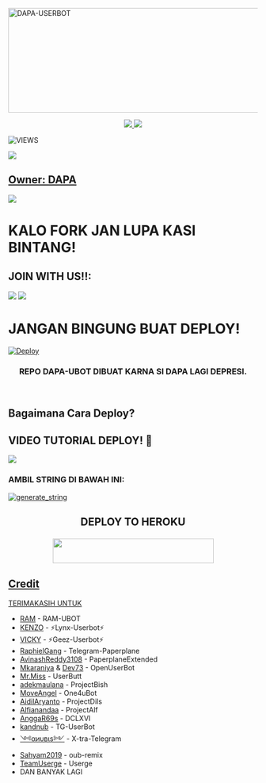 <a href="https://www.instagram.com/Daffansaa?r=nametag"><img src="https://images.cooltext.com/5537284.gif" width="516" height="211" alt="  DAPA-USERBOT" /></a>

<p align="center">
  <a href="https://github.com/Daffansaa/DAPA-USERBOT/fork">
    <img src="https://img.shields.io/github/forks/Daffansaa/DAPA-USERBOT?label=Fork&style=social">
    
  </a>
  <a href="https://github.com/Daffansaa/DAPA-USERBOT">
    <img src="https://img.shields.io/github/stars/Daffansaa/DAPA-USERBOT?style=social">
  </a>
</p>  

![VIEWS](https://komarev.com/ghpvc/?username=Daffansaa)

<a href="https://t.me/ramubotspam"><img src="https://img.shields.io/badge/KODE%20PENILAIAN-A+-blue.svg?style=for-the-badge&logo=Factor.">

## Owner: DAPA
[<img src="https://media0.giphy.com/media/ya4eevXU490Iw/giphy.gif">](https://t.me/MadBoyys)
##
##
# KALO FORK JAN LUPA KASI BINTANG!


## JOIN WITH US!!:

<a href="https://t.me/DapaUbotInfo"><img src="https://img.shields.io/badge/Channel-%20DAPA UBOT-black.svg?style=for-the-badge&logo=Telegram"></a>
<a href="https://t.me/GroupTidakDiketahui"><img src="https://img.shields.io/badge/Join-GroupTidakDiketahui-purple.svg?style=for-the-badge&logo=Telegram"></a>
##

# JANGAN BINGUNG BUAT DEPLOY!
[![Deploy](https://telegra.ph/file/ce6e9d746f554aef0c4d0.jpg)](https://heroku.com/deploy?template=https://github.com/Daffansaa/DAPA-UBOT.git)


<h3 align="center">REPO DAPA-UBOT DIBUAT KARNA SI DAPA LAGI DEPRESI.</h3>
<p align="center">&nbsp;</p>




## Bagaimana Cara Deploy?


## **VIDEO TUTORIAL DEPLOY!** 🔧
[<img src=https://telegra.ph/file/37c7a54f72b2be24d6793.jpg>](https://t.me/UserbotChannel/36)

### AMBIL STRING DI BAWAH INI:
<a href="https://replit.com/@Daffansaa/DAPA-STRING-SESSION"><img src="https://img.shields.io/badge/run-string__session.py-magenta?style=for-the-badge&logo=repl.it" alt="generate_string" /></a>

  
## <p align="center">DEPLOY TO HEROKU</p>

<p align="center"><a href="https://heroku.com/deploy?template=https://github.com/Daffansaa/DAPA-UBOT.git"><img src="https://img.shields.io/badge/Deploy%20To%20Heroku-black?style=flat&logo=Heroku" width="325" height="50.100" />

<br>
</p>

## Credit
TERIMAKASIH UNTUK
  
*   [RAM](https://github.com/yunosainth/RAM-UBOT) - RAM-UBOT  
*   [KENZO](https://github.com/KENZO-404) - ⚡Lynx-Userbot⚡
*   [VICKY](https://github.com/vckyou) - ⚡Geez-Userbot⚡
*   [RaphielGang](https://github.com/RaphielGang) - Telegram-Paperplane
*   [AvinashReddy3108](https://github.com/AvinashReddy3108) - PaperplaneExtended
*   [Mkaraniya](https://github.com/mkaraniya) & [Dev73](https://github.com/Devp73) - OpenUserBot
*   [Mr.Miss](https://github.com/keselekpermen69) - UserButt
*   [adekmaulana](https://github.com/adekmaulana) - ProjectBish
*   [MoveAngel](https://github.com/MoveAngel) - One4uBot
*   [AidilAryanto](https://github.com/aidilaryanto) - ProjectDils 
*   [Alfianandaa](https://github.com/alfianandaa/ProjectAlf) - ProjectAlf
*   [AnggaR69s](https://github.com/GengKapak/DCLXVI) - DCLXVI
*   [kandnub](https://github.com/kandnub) - TG-UserBot
*   [༺αиυвιѕ༻](https://github.com/Dark-Princ3) - X-tra-Telegram
*   [Sahyam2019](https://github.com/sahyam2019/oub-remix) - oub-remix
*   [TeamUserge](https://github.com/UsergeTeam/Userge) - Userge
*   DAN BANYAK LAGI 
